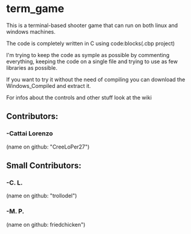 # term_game

This is a terminal-based shooter game that can run on both linux and windows machines.

The code is completely written in C using code:blocks(.cbp project)

I'm trying to keep the code as symple as possible by commenting everything, keeping the code on a single file and trying to use as few libraries as possible.

If you want to try it without the need of compiling you can download the Windows_Compiled and extract it.

For infos about the controls and other stuff look at the wiki

## Contributors:
### -Cattai Lorenzo
(name on github: "CreeLoPer27")

## Small Contributors:
### -C. L.
(name on github: "trollodel")
### -M. P.
(name on github: friedchicken")

